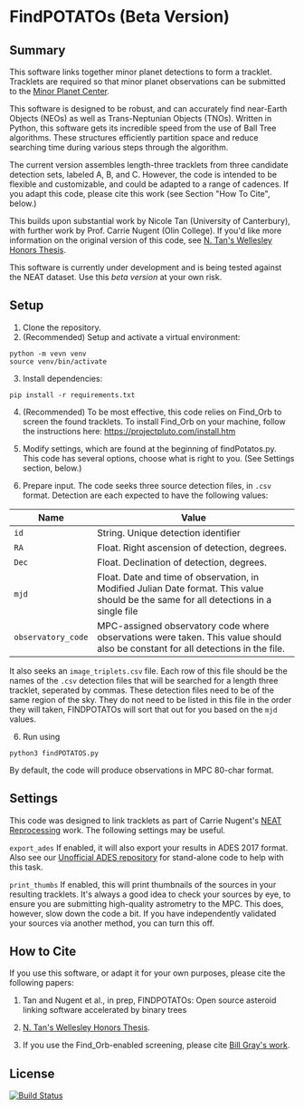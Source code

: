 # FindPOTATOs (Beta Version)


## Summary
This software links together minor planet detections to form a tracklet. Tracklets are required so that minor planet observations can be submitted to the [Minor Planet Center](https://minorplanetcenter.net). 

This software is designed to be robust, and can accurately find near-Earth Objects (NEOs) as well as Trans-Neptunian Objects (TNOs). Written in Python, this software gets its incredible speed from the use of Ball Tree algorithms. These structures efficiently partition space and reduce searching time during various steps through the algorithm. 

The current version assembles length-three tracklets from three candidate detection sets, labeled A, B, and C. However, the code is intended to be flexible and customizable, and could be adapted to a range of cadences. If you adapt this code, please cite this work (see Section "How To Cite", below.)

This builds upon substantial work by Nicole Tan (University of Canterbury), with further work by Prof. Carrie Nugent (Olin College). If you'd like more information on the original version of this code, see [N. Tan's Wellesley Honors Thesis](https://repository.wellesley.edu/object/ir1199).

This software is currently under development and is being tested against the NEAT dataset. Use this *beta version* at your own risk.

## Setup

1. Clone the repository.
2. (Recommended) Setup and activate a virtual environment:

```
python -m vevn venv
source venv/bin/activate
```

3. Install dependencies:

```
pip install -r requirements.txt
```
4. (Recommended) To be most effective, this code relies on Find_Orb to screen the found tracklets. To install Find_Orb on your machine, follow the instructions here: https://projectpluto.com/install.htm 

5. Modify settings, which are found at the beginning of findPotatos.py. This code has several options, choose what is right to you. (See Settings section, below.)

6. Prepare input. The code seeks three source detection files, in ``.csv`` format. Detection are each expected to have the following values:

| Name     | Value |
| -------- | ------- |
| `id `  | String. Unique detection identifier    |
| `RA` | Float. Right ascension of detection, degrees.     |
| `Dec`    | Float. Declination of detection, degrees.    |
|`mjd`| Float. Date and time of observation, in Modified Julian Date format. This value should be the same for all detections in a single file|
| `observatory_code`| MPC-assigned observatory code where observations were taken. This value should also be constant for all detections in the file.|

It also seeks an `image_triplets.csv` file. Each row of this file should be the names of the `.csv` detection files that will be searched for a length three tracklet, seperated by commas. These detection files need to be of the same region of the sky. They do not need to be listed in this file in the order they will taken, FINDPOTATOs will sort that out for you based on the `mjd` values.

6. Run using
``` 
python3 findPOTATOS.py
```
By default, the code will produce observations in MPC 80-char format.

## Settings
This code was designed to link tracklets as part of Carrie Nugent's [NEAT Reprocessing](https://ui.adsabs.harvard.edu/abs/2022DPS....5450402N/abstract) work. The following settings may be useful.

`export_ades` If enabled, it will also export your results in ADES 2017 format. Also see our [Unofficial ADES repository](https://github.com/nugent-lab/unofficial_ADES) for stand-alone code to help with this task.

`print_thumbs` If enabled, this will print thumbnails of the sources in your resulting tracklets. It's always a good idea to check your sources by eye, to ensure you are submitting high-quality astrometry to the MPC. This does, however, slow down the code a bit. If you have independently validated your sources via another method, you can turn this off.


## How to Cite

If you use this software, or adapt it for your own purposes, please cite the following papers:

1. Tan and Nugent et al., in prep, FINDPOTATOs: Open source asteroid linking software accelerated by binary trees

2. [N. Tan's Wellesley Honors Thesis](https://repository.wellesley.edu/object/ir1199).

3. If you use the Find_Orb-enabled screening, please cite [Bill Gray's work](https://projectpluto.com/find_orb.htm).

## License 

[![Build Status](https://img.shields.io/static/v1.svg?label=CSL&message=software%20against%20climate%20change&color=green?style=flat&logo=github)](https://img.shields.io/static/v1.svg?label=CSL&message=software%20against%20climate%20change&color=green?style=flat&logo=github)

